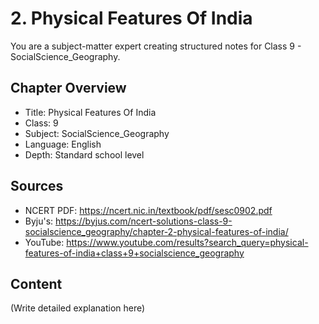 # 2. Physical Features Of India

You are a subject-matter expert creating structured notes for Class 9 - SocialScience_Geography.

## Chapter Overview
- Title: Physical Features Of India
- Class: 9
- Subject: SocialScience_Geography
- Language: English
- Depth: Standard school level

## Sources
- NCERT PDF: https://ncert.nic.in/textbook/pdf/sesc0902.pdf
- Byju's: https://byjus.com/ncert-solutions-class-9-socialscience_geography/chapter-2-physical-features-of-india/
- YouTube: https://www.youtube.com/results?search_query=physical-features-of-india+class+9+socialscience_geography

## Content
(Write detailed explanation here)
